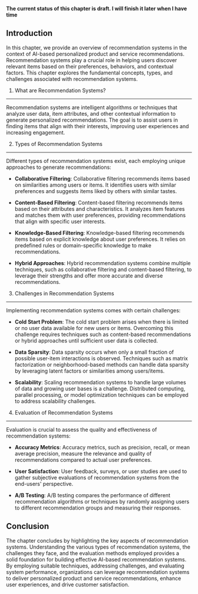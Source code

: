 **The current status of this chapter is draft. I will finish it later when I have time**

Introduction
------------

In this chapter, we provide an overview of recommendation systems in the context of AI-based personalized product and service recommendations. Recommendation systems play a crucial role in helping users discover relevant items based on their preferences, behaviors, and contextual factors. This chapter explores the fundamental concepts, types, and challenges associated with recommendation systems.

1. What are Recommendation Systems?
-----------------------------------

Recommendation systems are intelligent algorithms or techniques that analyze user data, item attributes, and other contextual information to generate personalized recommendations. The goal is to assist users in finding items that align with their interests, improving user experiences and increasing engagement.

2. Types of Recommendation Systems
----------------------------------

Different types of recommendation systems exist, each employing unique approaches to generate recommendations:

* **Collaborative Filtering**: Collaborative filtering recommends items based on similarities among users or items. It identifies users with similar preferences and suggests items liked by others with similar tastes.

* **Content-Based Filtering**: Content-based filtering recommends items based on their attributes and characteristics. It analyzes item features and matches them with user preferences, providing recommendations that align with specific user interests.

* **Knowledge-Based Filtering**: Knowledge-based filtering recommends items based on explicit knowledge about user preferences. It relies on predefined rules or domain-specific knowledge to make recommendations.

* **Hybrid Approaches**: Hybrid recommendation systems combine multiple techniques, such as collaborative filtering and content-based filtering, to leverage their strengths and offer more accurate and diverse recommendations.

3. Challenges in Recommendation Systems
---------------------------------------

Implementing recommendation systems comes with certain challenges:

* **Cold Start Problem**: The cold start problem arises when there is limited or no user data available for new users or items. Overcoming this challenge requires techniques such as content-based recommendations or hybrid approaches until sufficient user data is collected.

* **Data Sparsity**: Data sparsity occurs when only a small fraction of possible user-item interactions is observed. Techniques such as matrix factorization or neighborhood-based methods can handle data sparsity by leveraging latent factors or similarities among users/items.

* **Scalability**: Scaling recommendation systems to handle large volumes of data and growing user bases is a challenge. Distributed computing, parallel processing, or model optimization techniques can be employed to address scalability challenges.

4. Evaluation of Recommendation Systems
---------------------------------------

Evaluation is crucial to assess the quality and effectiveness of recommendation systems:

* **Accuracy Metrics**: Accuracy metrics, such as precision, recall, or mean average precision, measure the relevance and quality of recommendations compared to actual user preferences.

* **User Satisfaction**: User feedback, surveys, or user studies are used to gather subjective evaluations of recommendation systems from the end-users' perspective.

* **A/B Testing**: A/B testing compares the performance of different recommendation algorithms or techniques by randomly assigning users to different recommendation groups and measuring their responses.

Conclusion
----------

The chapter concludes by highlighting the key aspects of recommendation systems. Understanding the various types of recommendation systems, the challenges they face, and the evaluation methods employed provides a solid foundation for building effective AI-based recommendation systems. By employing suitable techniques, addressing challenges, and evaluating system performance, organizations can leverage recommendation systems to deliver personalized product and service recommendations, enhance user experiences, and drive customer satisfaction.
